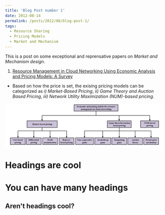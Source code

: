 ```yaml
---
title: 'Blog Post number 1'
date: 2012-08-14
permalink: /posts/2012/08/blog-post-1/
tags:
  - Resource Sharing
  - Pricing Models
  - Market and Mechanism
---
```


This is a post on some exceptional and reprensative papers on *Market and Mechanism design*. 
1. [Resource Management in Cloud Networking Using Economic Analysis and Pricing Models: A Survey](https://ieeexplore.ieee.org/abstract/document/7807328)

- Based on how the price is set, the exising pricing models can be categorized as *i) Market-Based Pricing*, *ii) Game Theory and Auction Based Pricing*, *iii) Network Utility Maximization (NUM)-based pricing*.
<img src='/images/PriceModels.PNG'>

Headings are cool
======

You can have many headings
======

Aren't headings cool?
------
